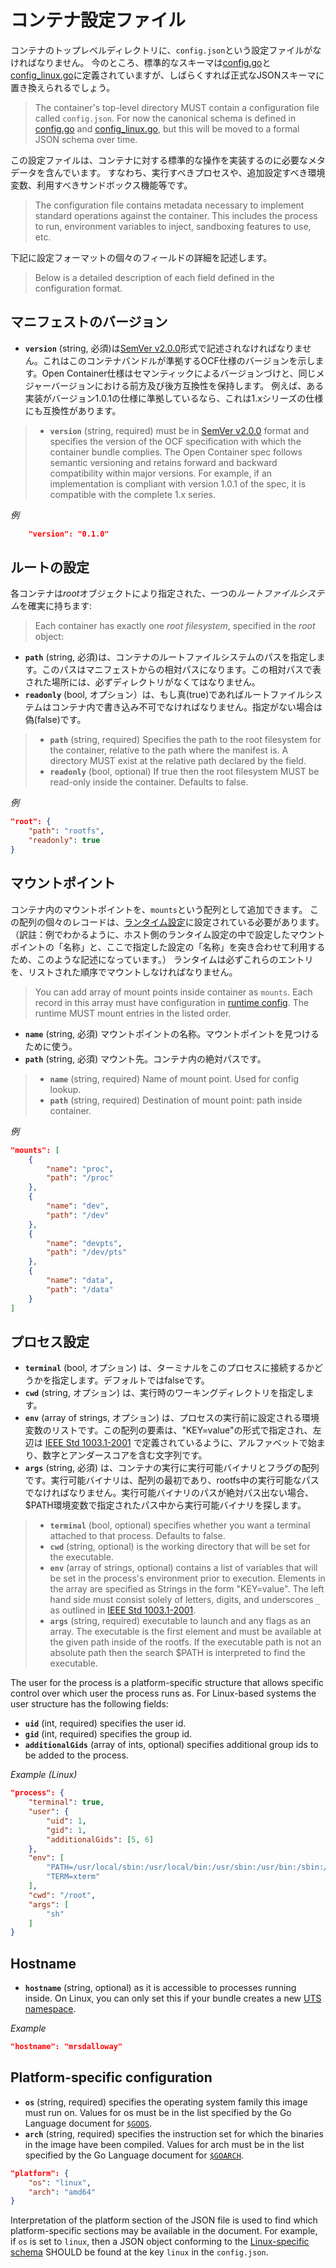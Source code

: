 # コンテナ設定ファイル

コンテナのトップレベルディレクトリに、`config.json`という設定ファイルがなければなりません。
今のところ、標準的なスキーマは[config.go](../config.go)と[config_linux.go](../config_linux.go)に定義されていますが、しばらくすれば正式なJSONスキーマに置き換えられるでしょう。

>The container's top-level directory MUST contain a configuration file called `config.json`.
>For now the canonical schema is defined in [config.go](config.go) and [config_linux.go](config_linux.go), but this will be moved to a formal JSON schema over time.

この設定ファイルは、コンテナに対する標準的な操作を実装するのに必要なメタデータを含んでいます。
すなわち、実行すべきプロセスや、追加設定すべき環境変数、利用すべきサンドボックス機能等です。

>The configuration file contains metadata necessary to implement standard operations against the container.
>This includes the process to run, environment variables to inject, sandboxing features to use, etc.

下記に設定フォーマットの個々のフィールドの詳細を記述します。

>Below is a detailed description of each field defined in the configuration format.

## マニフェストのバージョン

* **`version`** (string, 必須)は[SemVer v2.0.0](http://semver.org/spec/v2.0.0.html)形式で記述されなければなりません。これはこのコンテナバンドルが準拠するOCF仕様のバージョンを示します。Open Container仕様はセマンティックによるバージョンづけと、同じメジャーバージョンにおける前方及び後方互換性を保持します。
例えば、ある実装がバージョン1.0.1の仕様に準拠しているなら、これは1.xシリーズの仕様にも互換性があります。

>* **`version`** (string, required) must be in [SemVer v2.0.0](http://semver.org/spec/v2.0.0.html) format and specifies the version of the OCF specification with which the container bundle complies. The Open Container spec follows semantic versioning and retains forward and backward compatibility within major versions. For example, if an implementation is compliant with version 1.0.1 of the spec, it is compatible with the complete 1.x series.

*例*

```json
    "version": "0.1.0"
```

## ルートの設定

各コンテナは*root*オブジェクトにより指定された、一つの*ルートファイルシステム*を確実に持ちます:

>Each container has exactly one *root filesystem*, specified in the *root* object:

* **`path`** (string, 必須)は、コンテナのルートファイルシステムのパスを指定します。このパスはマニフェストからの相対パスになります。この相対パスで表された場所には、必ずディレクトリがなくてはなりません。
* **`readonly`** (bool, オプション）は、もし真(true)であればルートファイルシステムはコンテナ内で書き込み不可でなければなりません。指定がない場合は偽(false)です。

>* **`path`** (string, required) Specifies the path to the root filesystem for the container, relative to the path where the manifest is. A directory MUST exist at the relative path declared by the field.
>* **`readonly`** (bool, optional) If true then the root filesystem MUST be read-only inside the container. Defaults to false.

*例*

```json
"root": {
    "path": "rootfs",
    "readonly": true
}
```

## マウントポイント

コンテナ内のマウントポイントを、`mounts`という配列として追加できます。
この配列の個々のレコードは、[ランタイム設定](runtime-config.md#mount-configuration)に設定されている必要があります。
（訳註：例でわかるように、ホスト側のランタイム設定の中で設定したマウントポイントの「名称」と、ここで指定した設定の「名称」を突き合わせて利用するため、このような記述になっています。）
ランタイムは必ずこれらのエントリを、リストされた順序でマウントしなければなりません。

>You can add array of mount points inside container as `mounts`.
>Each record in this array must have configuration in [runtime config](runtime-config.md#mount-configuration).
>The runtime MUST mount entries in the listed order.

* **`name`** (string, 必須) マウントポイントの名称。マウントポイントを見つけるために使う。
* **`path`** (string, 必須) マウント先。コンテナ内の絶対パスです。

>* **`name`** (string, required) Name of mount point. Used for config lookup.
>* **`path`** (string, required) Destination of mount point: path inside container.

*例*

```json
"mounts": [
    {
        "name": "proc",
        "path": "/proc"
    },
    {
        "name": "dev",
        "path": "/dev"
    },
    {
        "name": "devpts",
        "path": "/dev/pts"
    },
    {
        "name": "data",
        "path": "/data"
    }
]
```

## プロセス設定

* **`terminal`** (bool, オプション) は、ターミナルをこのプロセスに接続するかどうかを指定します。デフォルトではfalseです。
* **`cwd`** (string, オプション) は、実行時のワーキングディレクトリを指定します。
* **`env`** (array of strings, オプション) は、プロセスの実行前に設定される環境変数のリストです。この配列の要素は、"KEY=value"の形式で指定され、左辺は [IEEE Std 1003.1-2001](http://pubs.opengroup.org/onlinepubs/009695399/basedefs/xbd_chap08.html) で定義されているように、アルファベットで始まり、数字とアンダースコアを含む文字列です。
* **`args`** (string, 必須) は、コンテナの実行に実行可能バイナリとフラグの配列です。実行可能バイナリは、配列の最初であり、rootfs中の実行可能なパスでなければなりません。実行可能バイナリのパスが絶対パス出ない場合、$PATH環境変数で指定されたパス中から実行可能バイナリを探します。

>* **`terminal`** (bool, optional) specifies whether you want a terminal attached to that process. Defaults to false.
>* **`cwd`** (string, optional) is the working directory that will be set for the executable.
>* **`env`** (array of strings, optional) contains a list of variables that will be set in the process's environment prior to execution. Elements in the array are specified as Strings in the form "KEY=value". The left hand side must consist solely of letters, digits, and underscores `_` as outlined in [IEEE Std 1003.1-2001](http://pubs.opengroup.org/onlinepubs/009695399/basedefs/xbd_chap08.html).
>* **`args`** (string, required) executable to launch and any flags as an array. The executable is the first element and must be available at the given path inside of the rootfs. If the executable path is not an absolute path then the search $PATH is interpreted to find the executable.

The user for the process is a platform-specific structure that allows specific control over which user the process runs as.
For Linux-based systems the user structure has the following fields:

* **`uid`** (int, required) specifies the user id.
* **`gid`** (int, required) specifies the group id.
* **`additionalGids`** (array of ints, optional) specifies additional group ids to be added to the process.

*Example (Linux)*

```json
"process": {
    "terminal": true,
    "user": {
        "uid": 1,
        "gid": 1,
        "additionalGids": [5, 6]
    },
    "env": [
        "PATH=/usr/local/sbin:/usr/local/bin:/usr/sbin:/usr/bin:/sbin:/bin",
        "TERM=xterm"
    ],
    "cwd": "/root",
    "args": [
        "sh"
    ]
}
```


## Hostname

* **`hostname`** (string, optional) as it is accessible to processes running inside.  On Linux, you can only set this if your bundle creates a new [UTS namespace][uts-namespace].

*Example*

```json
"hostname": "mrsdalloway"
```

## Platform-specific configuration

* **`os`** (string, required) specifies the operating system family this image must run on. Values for os must be in the list specified by the Go Language document for [`$GOOS`](https://golang.org/doc/install/source#environment).
* **`arch`** (string, required) specifies the instruction set for which the binaries in the image have been compiled. Values for arch must be in the list specified by the Go Language document for [`$GOARCH`](https://golang.org/doc/install/source#environment).

```json
"platform": {
    "os": "linux",
    "arch": "amd64"
}
```

Interpretation of the platform section of the JSON file is used to find which platform-specific sections may be available in the document.
For example, if `os` is set to `linux`, then a JSON object conforming to the [Linux-specific schema](config-linux.md) SHOULD be found at the key `linux` in the `config.json`.

[uts-namespace]: http://man7.org/linux/man-pages/man7/namespaces.7.html
